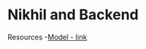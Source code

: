 # Nikhil and Backend
Resources
-[Model - link](https://app.eraser.io/workspace/YtPqZ1VogxGy1jzIDkzj)
